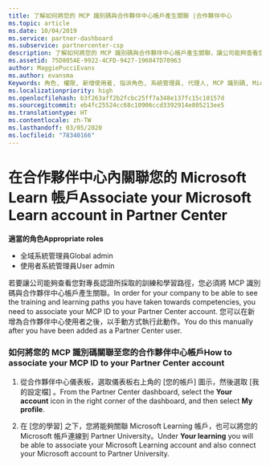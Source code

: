 ```yaml
---
title: 了解如何將您的 MCP 識別碼與合作夥伴中心帳戶產生關聯 |合作夥伴中心
ms.topic: article
ms.date: 10/04/2019
ms.service: partner-dashboard
ms.subservice: partnercenter-csp
description: 了解如何將您的 MCP 識別碼與合作夥伴中心帳戶產生關聯，讓公司能夠查看您對專長認證所採取的訓練和學習路徑。
ms.assetid: 75D805AE-9922-4CFD-9427-196047D70963
author: MaggiePucciEvans
ms.author: evansma
Keywords: 角色, 權限, 新增使用者, 指派角色, 系統管理員, 代理人, MCP 識別碼, Microsoft Learn
ms.localizationpriority: high
ms.openlocfilehash: b3f263aff2b2fcbc25ff7a348e137fc15c10157d
ms.sourcegitcommit: eb4fc25524cc68c10906ccd3392914e805213ee5
ms.translationtype: HT
ms.contentlocale: zh-TW
ms.lasthandoff: 03/05/2020
ms.locfileid: "78340166"
---
```

# <a name="associate-your-microsoft-learn-account-in-partner-center"></a><span data-ttu-id="c51b2-104">在合作夥伴中心內關聯您的 Microsoft Learn 帳戶</span><span class="sxs-lookup"><span data-stu-id="c51b2-104">Associate your Microsoft Learn account in Partner Center</span></span>

<span data-ttu-id="c51b2-105">**適當的角色**</span><span class="sxs-lookup"><span data-stu-id="c51b2-105">**Appropriate roles**</span></span>
-   <span data-ttu-id="c51b2-106">全域系統管理員</span><span class="sxs-lookup"><span data-stu-id="c51b2-106">Global admin</span></span>
-   <span data-ttu-id="c51b2-107">使用者系統管理員</span><span class="sxs-lookup"><span data-stu-id="c51b2-107">User admin</span></span>

<span data-ttu-id="c51b2-108">若要讓公司能夠查看您對專長認證所採取的訓練和學習路徑，您必須將 MCP 識別碼與合作夥伴中心帳戶產生關聯。</span><span class="sxs-lookup"><span data-stu-id="c51b2-108">In order for your company to be able to see the training and learning paths you have taken towards competencies, you need to associate your MCP ID to your Partner Center account.</span></span> <span data-ttu-id="c51b2-109">您可以在新增為合作夥伴中心使用者之後，以手動方式執行此動作。</span><span class="sxs-lookup"><span data-stu-id="c51b2-109">You do this manually after you have been added as a Partner Center user.</span></span>

### <a name="how-to-associate-your-mcp-id-to-your-partner-center-account"></a><span data-ttu-id="c51b2-110">如何將您的 MCP 識別碼關聯至您的合作夥伴中心帳戶</span><span class="sxs-lookup"><span data-stu-id="c51b2-110">How to associate your MCP ID to your Partner Center account</span></span>

1. <span data-ttu-id="c51b2-111">從合作夥伴中心儀表板，選取儀表板右上角的 [您的帳戶]  圖示，然後選取 [我的設定檔]  。</span><span class="sxs-lookup"><span data-stu-id="c51b2-111">From the Partner Center dashboard, select the **Your account** icon in the right corner of the dashboard, and then select **My profile**.</span></span>

2. <span data-ttu-id="c51b2-112">在 [您的學習]  之下，您將能夠關聯 Microsoft Learning 帳戶，也可以將您的 Microsoft 帳戶連線到 Partner University。</span><span class="sxs-lookup"><span data-stu-id="c51b2-112">Under **Your learning** you will be able to associate your Microsoft Learning account and also connect your Microsoft account to Partner University.</span></span>
